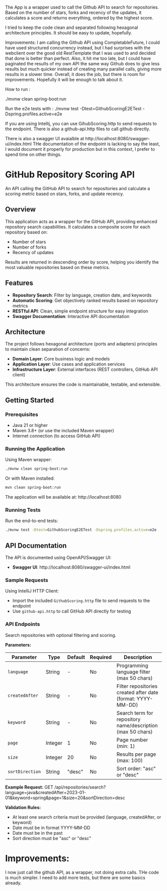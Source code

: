 The App is a wrapper used to call the Github API to search for repositories. Based on the number of stars, forks and
recency of the updates, it calculates a score and returns everything, ordered by the highest score.

I tried to keep the code clean and separated following hexagonal architecture principles.
It should be easy to update, hopefully.

Improvements:
I am calling the Github API using CompletableFuture, I could have used structured concurrency instead, but I had
surprises with the webclient over the good old RestTemplate that I was used to and decided that done is better than
perfect.
Also, it hit me too late, but I could have paginated the results of my own API the same way Github does to give less
results but much quicker instead of creating many parallel calls, giving more results in a slower time.
Overall, it does the job, but there is room for improvements. Hopefully it will be enough to talk about it.

How to run :

./mvnw clean spring-boot:run

Run the e2e tests with :
./mvnw test -Dtest=GithubScoringE2ETest -Dspring.profiles.active=e2e

If you are using Intellij, you can use GihubScoring.http to send requests to the endpoint.
There is also a github-api.http files to call github directly.

There is also a swagger UI avaialble at http://localhost:8080/swagger-ui/index.html
THe documentation of the endpoint is lacking to say the least, I would document it properly for production but in this
context, I prefer to spend time on other things.

# GitHub Repository Scoring API

An API calling the GitHub API to search for repositories and calculate a scoring metric based on stars, forks, and
update recency.

## Overview

This application acts as a wrapper for the GitHub API, providing enhanced repository search capabilities. It calculates
a composite score for each repository based on:

- Number of stars
- Number of forks
- Recency of updates

Results are returned in descending order by score, helping you identify the most valuable repositories based on these
metrics.

## Features

- **Repository Search**: Filter by language, creation date, and keywords
- **Automatic Scoring**: Get objectively ranked results based on repository metrics
- **RESTful API**: Clean, simple endpoint structure for easy integration
- **Swagger Documentation**: Interactive API documentation

## Architecture

The project follows hexagonal architecture (ports and adapters) principles to maintain clean separation of concerns:

- **Domain Layer**: Core business logic and models
- **Application Layer**: Use cases and application services
- **Infrastructure Layer**: External interfaces (REST controllers, GitHub API client)

This architecture ensures the code is maintainable, testable, and extensible.

## Getting Started

### Prerequisites

- Java 21 or higher
- Maven 3.8+ (or use the included Maven wrapper)
- Internet connection (to access GitHub API)

### Running the Application

Using Maven wrapper:

```bash
./mvnw clean spring-boot:run
```

Or with Maven installed:

```bash
mvn clean spring-boot:run
```

The application will be available at: http://localhost:8080

### Running Tests

Run the end-to-end tests:

```bash
./mvnw test -Dtest=GithubScoringE2ETest -Dspring.profiles.active=e2e
```

## API Documentation

The API is documented using OpenAPI/Swagger UI:

- **Swagger UI**: http://localhost:8080/swagger-ui/index.html

### Sample Requests

Using IntelliJ HTTP Client:

- Import the included `GithubScoring.http` file to send requests to the endpoint
- Use `github-api.http` to call GitHub API directly for testing

### API Endpoints

Search repositories with optional filtering and scoring.

**Parameters:**

| Parameter       | Type    | Default | Required | Description                                                 |
|-----------------|---------|---------|----------|-------------------------------------------------------------|
| `language`      | String  | -       | No       | Programming language filter (max 50 chars)                  |
| `createdAfter`  | String  | -       | No       | Filter repositories created after date (format: YYYY-MM-DD) |
| `keyword`       | String  | -       | No       | Search term for repository name/description (max 50 chars)  |
| `page`          | Integer | 1       | No       | Page number (min: 1)                                        |
| `size`          | Integer | 20      | No       | Results per page (max: 100)                                 |
| `sortDirection` | String  | "desc"  | No       | Sort order: "asc" or "desc"                                 |

**Example Request:**
GET /api/repositories/search?language=java&createdAfter=2023-01-01&keyword=spring&page=1&size=20&sortDirection=desc

**Validation Rules:**

- At least one search criteria must be provided (language, createdAfter, or keyword)
- Date must be in format YYYY-MM-DD
- Date must be in the past
- Sort direction must be "asc" or "desc"

# Improvements:

I now just call the github API, as a wrapper, not doing extra calls. THe code is much simpler.
I need to add more tests, but there are some basics already.
